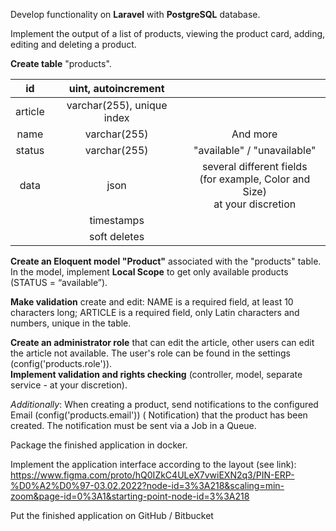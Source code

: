 Develop functionality on **Laravel** with **PostgreSQL** database.

Implement the output of a list of products, viewing the product card, adding, editing and deleting a product.

**Create table** "products".

| id      | uint, autoincrement        |                            |
| :---:   | :----:                     | :---:                      |
| article | varchar(255), unique index |                            |
| name    | varchar(255)               | And more                   |
| status  | varchar(255)               |"available" / "unavailable" |
| data    | json                       | several different fields <br> (for example, Color and Size) <br> at your discretion |
|         | timestamps                 |                            |
|         |soft deletes                |                            |

**Create an Eloquent model "Product"** associated with the "products" table. In the model, implement **Local Scope** to
get only available products (STATUS = “available”).

**Make validation** create and edit:
NAME is a required field, at least 10 characters long; ARTICLE is a required field, only Latin characters and numbers,
unique in the table.

**Create an administrator role** that can edit the article, other users can edit the article not available. The user's
role can be found in the settings (config('products.role')).  
**Implement validation and rights checking** (controller, model, separate service - at your discretion).

_Additionally_:
When creating a product, send notifications to the configured Email (config('products.email')) (
Notification) that the product has been created. The notification must be sent via a Job in a Queue.

Package the finished application in docker.

Implement the application interface according to the layout (see link):  
https://www.figma.com/proto/hQ0IZkC4ULeX7vwiEXN2q3/PIN-ERP-%D0%A2%D0%97-03.02.2022?node-id=3%3A218&scaling=min-zoom&page-id=0%3A1&starting-point-node-id=3%3A218

Put the finished application on GitHub / Bitbucket

